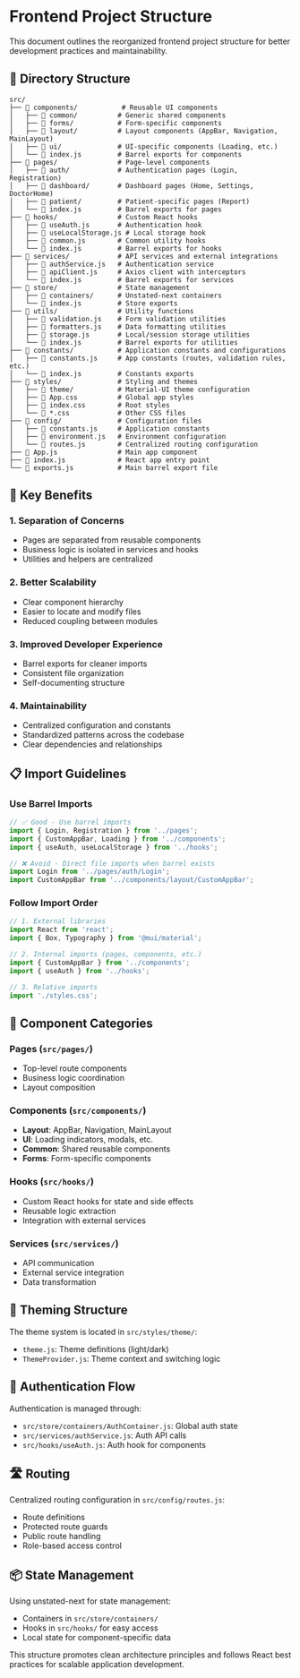 # Frontend Project Structure

This document outlines the reorganized frontend project structure for better development practices and maintainability.

## 📁 Directory Structure

```
src/
├── 📁 components/           # Reusable UI components
│   ├── 📁 common/          # Generic shared components
│   ├── 📁 forms/           # Form-specific components
│   ├── 📁 layout/          # Layout components (AppBar, Navigation, MainLayout)
│   ├── 📁 ui/              # UI-specific components (Loading, etc.)
│   └── 📄 index.js         # Barrel exports for components
├── 📁 pages/               # Page-level components
│   ├── 📁 auth/            # Authentication pages (Login, Registration)
│   ├── 📁 dashboard/       # Dashboard pages (Home, Settings, DoctorHome)
│   ├── 📁 patient/         # Patient-specific pages (Report)
│   └── 📄 index.js         # Barrel exports for pages
├── 📁 hooks/               # Custom React hooks
│   ├── 📄 useAuth.js       # Authentication hook
│   ├── 📄 useLocalStorage.js # Local storage hook
│   ├── 📄 common.js        # Common utility hooks
│   └── 📄 index.js         # Barrel exports for hooks
├── 📁 services/            # API services and external integrations
│   ├── 📄 authService.js   # Authentication service
│   ├── 📄 apiClient.js     # Axios client with interceptors
│   └── 📄 index.js         # Barrel exports for services
├── 📁 store/               # State management
│   ├── 📁 containers/      # Unstated-next containers
│   └── 📄 index.js         # Store exports
├── 📁 utils/               # Utility functions
│   ├── 📄 validation.js    # Form validation utilities
│   ├── 📄 formatters.js    # Data formatting utilities
│   ├── 📄 storage.js       # Local/session storage utilities
│   └── 📄 index.js         # Barrel exports for utilities
├── 📁 constants/           # Application constants and configurations
│   ├── 📄 constants.js     # App constants (routes, validation rules, etc.)
│   └── 📄 index.js         # Constants exports
├── 📁 styles/              # Styling and themes
│   ├── 📁 theme/           # Material-UI theme configuration
│   ├── 📄 App.css          # Global app styles
│   ├── 📄 index.css        # Root styles
│   └── 📄 *.css            # Other CSS files
├── 📁 config/              # Configuration files
│   ├── 📄 constants.js     # Application constants
│   ├── 📄 environment.js   # Environment configuration
│   └── 📄 routes.js        # Centralized routing configuration
├── 📄 App.js               # Main app component
├── 📄 index.js             # React app entry point
└── 📄 exports.js           # Main barrel export file
```

## 🎯 Key Benefits

### 1. **Separation of Concerns**
- Pages are separated from reusable components
- Business logic is isolated in services and hooks
- Utilities and helpers are centralized

### 2. **Better Scalability**
- Clear component hierarchy
- Easier to locate and modify files
- Reduced coupling between modules

### 3. **Improved Developer Experience**
- Barrel exports for cleaner imports
- Consistent file organization
- Self-documenting structure

### 4. **Maintainability**
- Centralized configuration and constants
- Standardized patterns across the codebase
- Clear dependencies and relationships

## 📋 Import Guidelines

### Use Barrel Imports
```javascript
// ✅ Good - Use barrel imports
import { Login, Registration } from '../pages';
import { CustomAppBar, Loading } from '../components';
import { useAuth, useLocalStorage } from '../hooks';

// ❌ Avoid - Direct file imports when barrel exists  
import Login from '../pages/auth/Login';
import CustomAppBar from '../components/layout/CustomAppBar';
```

### Follow Import Order
```javascript
// 1. External libraries
import React from 'react';
import { Box, Typography } from '@mui/material';

// 2. Internal imports (pages, components, etc.)
import { CustomAppBar } from '../components';
import { useAuth } from '../hooks';

// 3. Relative imports
import './styles.css';
```

## 🔧 Component Categories

### **Pages** (`src/pages/`)
- Top-level route components
- Business logic coordination
- Layout composition

### **Components** (`src/components/`)
- **Layout**: AppBar, Navigation, MainLayout
- **UI**: Loading indicators, modals, etc.
- **Common**: Shared reusable components
- **Forms**: Form-specific components

### **Hooks** (`src/hooks/`)
- Custom React hooks for state and side effects
- Reusable logic extraction
- Integration with external services

### **Services** (`src/services/`)
- API communication
- External service integration  
- Data transformation

## 🎨 Theming Structure

The theme system is located in `src/styles/theme/`:
- `theme.js`: Theme definitions (light/dark)
- `ThemeProvider.js`: Theme context and switching logic

## 🔐 Authentication Flow

Authentication is managed through:
- `src/store/containers/AuthContainer.js`: Global auth state
- `src/services/authService.js`: Auth API calls
- `src/hooks/useAuth.js`: Auth hook for components

## 🛣️ Routing

Centralized routing configuration in `src/config/routes.js`:
- Route definitions
- Protected route guards
- Public route handling
- Role-based access control

## 📦 State Management

Using unstated-next for state management:
- Containers in `src/store/containers/`
- Hooks in `src/hooks/` for easy access
- Local state for component-specific data

This structure promotes clean architecture principles and follows React best practices for scalable application development.